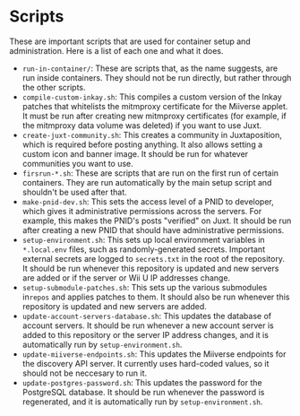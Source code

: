 # Scripts

These are important scripts that are used for container setup and
administration. Here is a list of each one and what it does.

- `run-in-container/`: These are scripts that, as the name suggests, are run
  inside containers. They should not be run directly, but rather through the
  other scripts.
- `compile-custom-inkay.sh`: This compiles a custom version of the Inkay patches
  that whitelists the mitmproxy certificate for the Miiverse applet. It must be
  run after creating new mitmproxy certificates (for example, if the mitmproxy
  data volume was deleted) if you want to use Juxt.
- `create-juxt-community.sh`: This creates a community in Juxtaposition, which
  is required before posting anything. It also allows setting a custom icon and
  banner image. It should be run for whatever communities you want to use.
- `firsrun-*.sh`: These are scripts that are run on the first run of certain
  containers. They are run automatically by the main setup script and shouldn't
  be used after that.
- `make-pnid-dev.sh`: This sets the access level of a PNID to developer, which
  gives it administrative permissions across the servers. For example, this
  makes the PNID's posts "verified" on Juxt. It should be run after creating a
  new PNID that should have administrative permissions.
- `setup-environment.sh`: This sets up local environment variables in
  `*.local.env` files, such as randomly-generated secrets. Important external
  secrets are logged to `secrets.txt` in the root of the repository. It should
  be run whenever this repository is updated and new servers are added or if the
  server or Wii U IP addresses change.
- `setup-submodule-patches.sh`: This sets up the various submodules in`repos`
  and applies patches to them. It should also be run whenever this repository is
  updated and new servers are added.
- `update-account-servers-database.sh`: This updates the database of account
  servers. It should be run whenever a new account server is added to this
  repository or the server IP address changes, and it is automatically run by
  `setup-environment.sh`.
- `update-miiverse-endpoints.sh`: This updates the Miiverse endpoints for the
  discovery API server. It currently uses hard-coded values, so it should not be
  neccesary to run it.
- `update-postgres-password.sh`: This updates the password for the PostgreSQL
  database. It should be run whenever the password is regenerated, and it is
  automatically run by `setup-environment.sh`.
